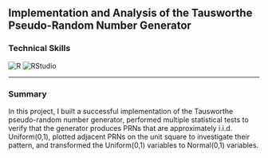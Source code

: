 ## Implementation and Analysis of the Tausworthe Pseudo-Random Number Generator

### Technical Skills

![R](https://img.shields.io/badge/R-276DC3?style=for-the-badge&logo=r&logoColor=white)
![RStudio](https://img.shields.io/badge/RStudio-4285F4?style=for-the-badge&logo=rstudio&logoColor=white)

---

### Summary

In this project, I built a successful implementation of the Tausworthe pseudo-random number generator, performed multiple statistical tests to verify that the generator produces PRNs that are approximately i.i.d. Uniform(0,1), plotted adjacent PRNs on the unit square to investigate their pattern, and transformed the Uniform(0,1) variables to Normal(0,1) variables.
